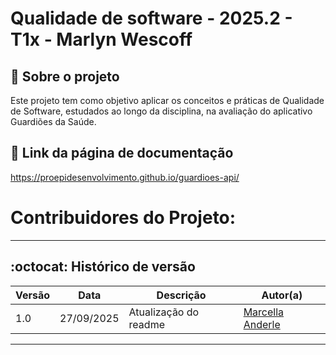 # Qualidade de software - 2025.2 - T1x - Marlyn Wescoff

## :scroll: Sobre o projeto

Este projeto tem como objetivo aplicar os conceitos e práticas de Qualidade de Software, estudados ao longo da disciplina, na avaliação do aplicativo Guardiões da Saúde.

## :paperclip: Link da página de documentação
https://proepidesenvolvimento.github.io/guardioes-api/

# Contribuidores do Projeto:

<!-- Foto dos participantes do grupo -->

<hr/>

## :octocat: Histórico de versão 

| Versão | Data | Descrição | Autor(a) |
|--------|------|----------|----------|
| 1.0    | 27/09/2025 | Atualização do readme | [Marcella Anderle](https://github.com/marcellaanderle)|


<hr/>

